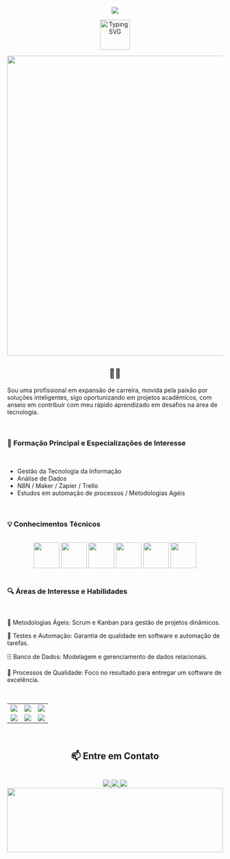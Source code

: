 <p align="center">
  
<img src="[https://readme-typing-svg.herokuapp.com?font=Fira+Code&pause=1000&color=FF69B4&center=true&vCenter=true&width=435&lines=Olá%2C+sou+Yasmin!+👋](https://readme-typing-svg.herokuapp.com/?font=Fira+Code&pause=1100&color=FF77B4&center=true&vCenter=true&width=435&lines=Ol%C3%A1%2C+sou+Yasmin!+%F0%9F%91%8B)"/>
<p align="center">
  <img height="70em" src="https://readme-typing-svg.herokuapp.com/?font=Fira+Code&pause=1100&color=FF77B4&center=true&vCenter=true&width=435&lines=Ol%C3%A1%2C+sou+Yasmin!+%F0%9F%91%8B;Automation+Specialist;Metodologias+Agéis;Automatizando+Soluções" alt="Typing SVG" />
</p>
<div align="center">
  <img src="https://github.com/Yas09design/Yas09design/blob/main/qa-banner.gif" width="700px" />
</div>
</p>
<p align="center">
  <h2 align="center">👩‍💻</h2>
</p> Sou uma profissional em expansão de carreira, movida pela paixão por soluções inteligentes, sigo oportunizando em projetos acadêmicos, com anseio em contribuir com meu rápido aprendizado em desafios na área de tecnologia.


&nbsp;

<h3>🚀 Formação Principal e Especializações de Interesse</h3>

&nbsp;
-  Gestão da Tecnologia da Informação
-  Análise de Dados
-  N8N / Maker / Zapier / Trello 
-  Estudos em automação de processos / Metodologias Agéis

&nbsp;
<h3>💡 Conhecimentos Técnicos</h3>
<br>
<div align="center">
  <img height="60em" src="https://cdn.jsdelivr.net/gh/devicons/devicon/icons/python/python-original.svg" />
  <img height="60em" src="https://cdn.jsdelivr.net/gh/devicons/devicon@latest/icons/vscode/vscode-original-wordmark.svg" />
  <img height="60em" src="https://cdn.jsdelivr.net/gh/devicons/devicon@latest/icons/nodejs/nodejs-original-wordmark.svg" />
  <img height="60em" src="https://cdn.jsdelivr.net/gh/devicons/devicon/icons/trello/trello-original.svg" />
  <img height="60em" src="https://cdn.jsdelivr.net/gh/devicons/devicon/icons/jira/jira-original.svg" />
  <img height="60em" src="https://cdn.jsdelivr.net/gh/devicons/devicon@latest/icons/postgresql/postgresql-original-wordmark.svg" />
</div>
&nbsp;

<h3>🔍 Áreas de Interesse e Habilidades</h3>
&nbsp;

🔄 Metodologias Ágeis: Scrum e Kanban para gestão de projetos dinâmicos.

🤖 Testes e Automação: Garantia de qualidade em software e automação de tarefas.

🗄️ Banco de Dados: Modelagem e gerenciamento de dados relacionais.

🎯 Processos de Qualidade: Foco no resultado para entregar um software de excelência.

&nbsp;
<div align="center">
  <table>
    <tr>
      <td align="center">
        <img src="https://img.shields.io/badge/-Testes%20Funcionais-6DB33F?style=for-the-badge&logo=checkmarx&logoColor=white">
      </td>
      <td align="center">
        <img src="https://img.shields.io/badge/-Automação%20de%20Testes-FF6C37?style=for-the-badge&logo=selenium&logoColor=white">
      </td>
      <td align="center">
        <img src="https://img.shields.io/badge/-Metodologias%20Ágeis-0052CC?style=for-the-badge&logo=jira&logoColor=white">
      </td>
    </tr>
    <tr>
      <td align="center">
        <img src="https://img.shields.io/badge/-Testes%20de%20API-009688?style=for-the-badge&logo=postman&logoColor=white">
      </td>
      <td align="center">
        <img src="https://img.shields.io/badge/-Banco%20de%20Dados-4479A1?style=for-the-badge&logo=mysql&logoColor=white">
      </td>
      <td align="center">
        <img src="https://img.shields.io/badge/-Gestão%20de%20Qualidade-A81D33?style=for-the-badge&logo=redhat&logoColor=white">
      </td>
    </tr>
  </table>
</div>

&nbsp;

<h2 align="center">📫 Entre em Contato</h2>
&nbsp;

<div align="center">
  <a href="mailto:arianne.ferreira2001@gmail.com">
    <img src="https://img.shields.io/badge/Gmail-D14836?style=for-the-badge&logo=gmail&logoColor=white">
  </a>
  <a href="https://www.linkedin.com/in/yasmin-arianne-3571b5225/">
    <img src="https://img.shields.io/badge/LinkedIn-0077B5?style=for-the-badge&logo=linkedin&logoColor=white">
  </a>
  <a href="https://wa.me/81985493005">
    <img src="https://img.shields.io/badge/WhatsApp-25D366?style=for-the-badge&logo=whatsapp&logoColor=white">
  </a>
</div>
<div align="center">
  <img src="https://github.com/Yas09design/Yas09design/blob/main/qa-animation.svg" width="100%" height="150">
</div>

<!--
**Yas09design/Yas09design** is a ✨ _special_ ✨ repository because its `README.md` (this file) appears on your GitHub profile.

Here are some ideas to get you started:

- 🔭 I’m currently working on ...
- 🌱 I’m currently learning ...
- 👯 I’m looking to collaborate on ...
- 🤔 I’m looking for help with ...
- 💬 Ask me about ...
- 📫 How to reach me: ...
- 😄 Pronouns: ...
- ⚡ Fun fact: ...
-->
